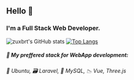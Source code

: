 ## Hello :wave:

### I'm a Full Stack Web Developer.

![zuxbrt's GitHub stats](https://github-readme-stats.vercel.app/api?username=zuxbrt&count_private=true&theme=dracula)
[![Top Langs](https://github-readme-stats.vercel.app/api/top-langs/?username=zuxbrt&layout=compact&count_private=true&theme=dracula)](https://github.com/zuxbrt/github-readme-stats)


##### :rocket: My preffered stack for WebApp development:
###### :wrench: Ubuntu, :card_file_box: Laravel, :briefcase: MySQL, :chart_with_downwards_trend: Vue, Three.js
